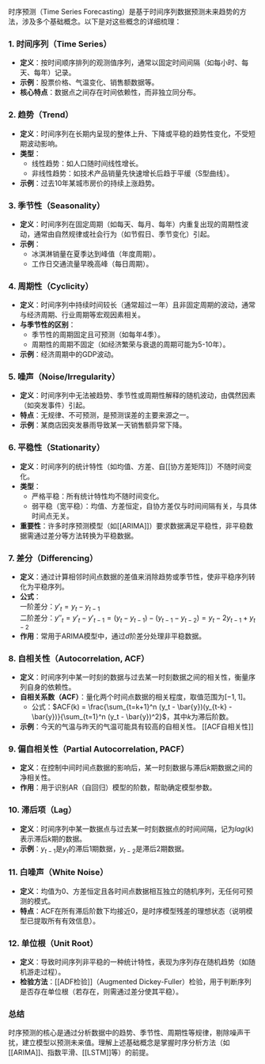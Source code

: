 时序预测（Time Series Forecasting）是基于时间序列数据预测未来趋势的方法，涉及多个基础概念。以下是对这些概念的详细梳理：


### **1. 时间序列（Time Series）**
- **定义**：按时间顺序排列的观测值序列，通常以固定时间间隔（如每小时、每天、每年）记录。
- **示例**：股票价格、气温变化、销售额数据等。
- **核心特点**：数据点之间存在时间依赖性，而非独立同分布。


### **2. 趋势（Trend）**
- **定义**：时间序列在长期内呈现的整体上升、下降或平稳的趋势性变化，不受短期波动影响。
- **类型**：
  - 线性趋势：如人口随时间线性增长。
  - 非线性趋势：如技术产品销量先快速增长后趋于平缓（S型曲线）。
- **示例**：过去10年某城市房价的持续上涨趋势。


### **3. 季节性（Seasonality）**
- **定义**：时间序列在固定周期（如每天、每月、每年）内重复出现的周期性波动，通常由自然规律或社会行为（如节假日、季节变化）引起。
- **示例**：
  - 冰淇淋销量在夏季达到峰值（年度周期）。
  - 工作日交通流量早晚高峰（每日周期）。


### **4. 周期性（Cyclicity）**
- **定义**：时间序列中持续时间较长（通常超过一年）且非固定周期的波动，通常与经济周期、行业周期等宏观因素相关。
- **与季节性的区别**：
  - 季节性的周期固定且可预测（如每年4季）。
  - 周期性的周期不固定（如经济繁荣与衰退的周期可能为5-10年）。
- **示例**：经济周期中的GDP波动。


### **5. 噪声（Noise/Irregularity）**
- **定义**：时间序列中无法被趋势、季节性或周期性解释的随机波动，由偶然因素（如突发事件）引起。
- **特点**：无规律、不可预测，是预测误差的主要来源之一。
- **示例**：某商店因突发暴雨导致某一天销售额异常下降。


### **6. 平稳性（Stationarity）**
- **定义**：时间序列的统计特性（如均值、方差、自[[协方差矩阵]]）不随时间变化。
- **类型**：
  - 严格平稳：所有统计特性均不随时间变化。
  - 弱平稳（宽平稳）：均值、方差恒定，自协方差仅与时间间隔有关，与具体时间点无关。
- **重要性**：许多时序预测模型（如[[ARIMA]]）要求数据满足平稳性，非平稳数据需通过差分等方法转换为平稳数据。


### **7. 差分（Differencing）**
- **定义**：通过计算相邻时间点数据的差值来消除趋势或季节性，使非平稳序列转化为平稳序列。
- **公式**：  
  一阶差分：$y'_t = y_t - y_{t-1}$  
  二阶差分：$y''_t = y'_t - y'_{t-1} = (y_t - y_{t-1}) - (y_{t-1} - y_{t-2}) = y_t - 2y_{t-1} + y_{t-2}$
- **作用**：常用于ARIMA模型中，通过$d$阶差分处理非平稳数据。


### **8. 自相关性（Autocorrelation, ACF）**
- **定义**：时间序列中某一时刻的数据与过去某一时刻数据之间的相关性，衡量序列自身的依赖性。
- **自相关系数（ACF）**：量化两个时间点数据的相关程度，取值范围为$[-1, 1]$。
  - 公式：$ACF(k) = \frac{\sum_{t=k+1}^n (y_t - \bar{y})(y_{t-k} - \bar{y})}{\sum_{t=1}^n (y_t - \bar{y})^2}$，其中$k$为滞后阶数。
- **示例**：今天的气温与昨天的气温可能具有较高的自相关性。
[[ACF自相关性]]

### **9. 偏自相关性（Partial Autocorrelation, PACF）**
- **定义**：在控制中间时间点数据的影响后，某一时刻数据与滞后$k$期数据之间的净相关性。
- **作用**：用于识别AR（自回归）模型的阶数，帮助确定模型参数。


### **10. 滞后项（Lag）**
- **定义**：时间序列中某一数据点与过去某一时刻数据点的时间间隔，记为$lag(k)$表示滞后$k$期的数据。
- **示例**：$y_{t-1}$是$y_t$的滞后1期数据，$y_{t-2}$是滞后2期数据。


### **11. 白噪声（White Noise）**
- **定义**：均值为0、方差恒定且各时间点数据相互独立的随机序列，无任何可预测的模式。
- **特点**：ACF在所有滞后阶数下均接近0，是时序模型残差的理想状态（说明模型已提取所有有效信息）。


### **12. 单位根（Unit Root）**
- **定义**：导致时间序列非平稳的一种统计特性，表现为序列存在随机趋势（如随机游走过程）。
- **检验方法**：[[ADF检验]]（Augmented Dickey-Fuller）检验，用于判断序列是否存在单位根（若存在，则需通过差分使其平稳）。


### **总结**
时序预测的核心是通过分析数据中的趋势、季节性、周期性等规律，剔除噪声干扰，建立模型以预测未来值。理解上述基础概念是掌握时序分析方法（如[[ARIMA]]、指数平滑、[[LSTM]]等）的前提。